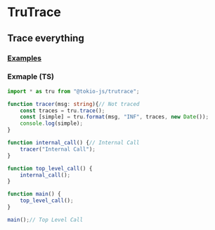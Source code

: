 # TruTrace

## Trace everything

### [Examples](./examples/)

### Exmaple (TS)

```ts
import * as tru from "@tokio-js/trutrace";

function tracer(msg: string){// Not traced
    const traces = tru.trace();
    const [simple] = tru.format(msg, "INF", traces, new Date());
    console.log(simple);
}

function internal_call() {// Internal Call
    tracer("Internal Call");
}

function top_level_call() {
    internal_call();
}

function main() {
    top_level_call();
}

main();// Top Level Call
```
